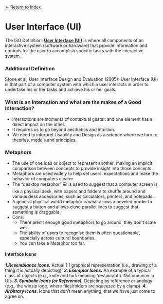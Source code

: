 [← Return to Index](https://github.com/kspra3/FIT3175-Notes)

# User Interface (UI)
The ISO Definition: [**User Interface (UI)**](https://en.wikipedia.org/wiki/User_interface) is where all components of an interactive system (software or hardware) that provide information and controls for the user to accomplish specific tasks with the interactive system.

### Additional Definition
Stone et al, User Interface Design and Evaluation (2005): User Interface (UI) is that part of a computer system with which a user interacts in order to undertake his or her tasks and achieve his or her goals.

### What is an Interaction and what are the makes of a Good Interaction?
* Interactions are moments of contextual gestalt and one element has a direct impact on the other.
* It requires us to go beyond aesthetics and intuition.
* We need to interpret Usability and Design as a science where we turn to theories, models and principles.

### Metaphors
* The use of one idea or object to represent another; making an implicit comparison between concepts to provide insight into those concepts.
* Metaphors are used widely to help set users’ expectations and make the behavior of computers clearer.
* The “desktop metaphor” :computer: is used to suggest that a computer screen is like a physical desk, with papers and folders to shuffle around and various desk accessories, such as calculators, printers, and notepads.
* A general physical world metaphor is what allows a beveled border to suggest a button and allows close parallel lines to suggest that something is draggable.
* Cons:
  * There aren’t enough good metaphors to go around, they don't scale well.
  * The ability of users to recognise them is often questionable, especially across cultural boundaries.
  * You can take a Metaphor too far.
 
 #### Interface Icons
 ***1.Resemblance Icons.***
 Actual 1:1 graphical representation (i.e., drawing of a thing it is actually depicting).
 ***2. Exemplar Icons.***
 An example of a typical class of objects (e.g., knife and fork meaning ‘restaurant’).
Not common in UIs.
 ***3. Symbolic Icons (or Reference).***
 Depicting by reference or analogy (e.g., the winzip logo, where files/folders are
squeezed by a clamp).
 ***4. Arbitrary Icons.***
 Icons that don’t mean anything, that we have just come to agree on.
